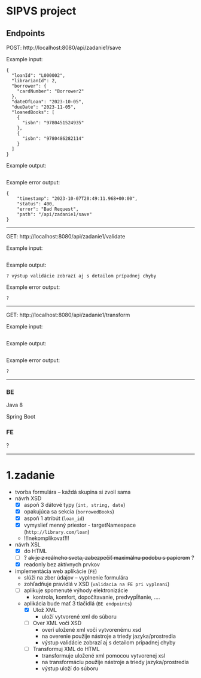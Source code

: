 # SIPVS project

## Endpoints

POST: http://localhost:8080/api/zadanie1/save

Example input:
```
{
  "loanId": "L000002",
  "librarianId": 2,
  "borrower": {
    "cardNumber": "Borrower2"
  },
  "dateOfLoan": "2023-10-05",
  "dueDate": "2023-11-05",
  "loanedBooks": [
    {
      "isbn": "9780451524935"
    },
    {
      "isbn": "9780486282114"
    }
  ]
}
```
Example output:
```

```
Example error output:
```
{
    "timestamp": "2023-10-07T20:49:11.968+00:00",
    "status": 400,
    "error": "Bad Request",
    "path": "/api/zadanie1/save"
}
```
---
GET: http://localhost:8080/api/zadanie1/validate

Example input:
```

```
Example output:
```
? výstup validácie zobrazí aj s detailom prípadnej chyby
```
Example error output:
```
?
```
---
GET: http://localhost:8080/api/zadanie1/transform

Example input:
```

```
Example output:
```

```
Example error output:
```
?
```
---

### BE
Java 8

Spring Boot

### FE
?

---
# 1.zadanie
- tvorba formulára – každá skupina si zvolí sama
- návrh XSD
    - [x] aspoň 3 dátové typy (`int, string, date`)
    - [x] opakujúca sa sekcia (`borrowedBooks`)
    - [x] aspoň 1 atribút (`loan_id`)
    - [x] vymyslieť menný priestor - targetNamespace (`http://library.com/loan`)
    - !!!nekomplikovať!!!
- návrh XSL
    - [x] do HTML
    - [ ] ? ~~ak je z reálneho sveta, zabezpečiť maximálnu podobu s papierom~~ ?
    - [x] readonly bez aktívnych prvkov
- implementácia web aplikácie (`FE`)
    - slúži na zber údajov – vyplnenie formulára
    - zohľadňuje pravidlá v XSD (`validacia na FE pri vyplnani`)
    - [ ] aplikuje spomenuté výhody elektronizácie
        - kontrola, komfort, dopočítavanie, predvypĺňanie, ....
    - aplikácia bude mať 3 tlačidlá (`BE endpoints`)
        - [x] Ulož XML
            - uloží vytvorené xml do súboru
        - [ ] Over XML voči XSD
            - overí uložené xml voči vytvorenému xsd
            - na overenie použije nástroje a triedy jazyka/prostredia
            - výstup validácie zobrazí aj s detailom prípadnej chyby
        - [ ] Transformuj XML do HTML
            - transformuje uložené xml pomocou vytvorenej xsl
            - na transformáciu použije nástroje a triedy jazyka/prostredia
            - výstup uloží do súboru